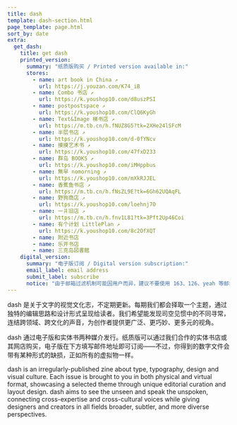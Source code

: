 ```yaml
---
title: dash
template: dash-section.html
page_template: page.html
sort_by: date
extra:
  get_dash:
    title: get dash
    printed_version:
      summary: "纸质版购买 / Printed version available in:"
      stores:
        - name: art book in China ↗
          url: https://j.youzan.com/K74_iB
        - name: Combo 书店 ↗
          url: https://k.youshop10.com/d8uszPSI
        - name: postpostspace ↗
          url: https://k.youshop10.com/ClQ6KyGh
        - name: Text&Image 梯书店 ↗
          url: https://m.tb.cn/h.fNUZ8G5?tk=2XHe24lSFcM
        - name: 半层书店 ↗
          url: https://k.youshop10.com/d-0fYNcv
        - name: 摸摸艺术书 ↗
          url: https://k.youshop10.com/47fxD233
        - name: 群岛 BOOKS ↗
          url: https://k.youshop10.com/iMHppbus
        - name: 無早 nomorning ↗
          url: https://k.youshop10.com/mXkRJJEL
        - name: 香蕉鱼书店 ↗
          url: https://m.tb.cn/h.fNsZL9E?tk=6Gh62UQAqFL
        - name: 野狗商店 ↗
          url: https://k.youshop10.com/loehnj7O
        - name: 一爿旧店 ↗
          url: https://m.tb.cn/h.fnv1L81?tk=3Pft2Up46Coi
        - name: 有个计划 LittlePlan ↗
          url: https://k.youshop10.com/8c2OfXQT
        - name: 附近书店
        - name: 乐开书店
        - name: 三克岛図書館
    digital_version:
      summary: "电子版订阅 / Digital version subscription:"
      email_label: email address
      submit_label: subscribe
      notice: "由于邮箱过滤机制可能因用户而异，建议不要使用 163、126、yeah 等邮箱。如果您没有收到邮件，请留意垃圾邮件（spam）文件夹或垃圾箱。如果仍然没有收到，可联络 [dash@<wbr>atelier-<wbr>anchor.<wbr>com](mailto:dash@atelier-anchor.com) 解决。"
---
```


dash 是关于文字的视觉文化志，不定期更新。每期我们都会择取一个主题，通过独特的编辑思路和设计形式呈现给读者。我们希望能发现司空见惯中的不同寻常，连结跨领域、跨文化的声音，为创作者提供更广泛、更巧妙、更多元的视角。

dash 通过电子版和实体书两种媒介发行。纸质版可以通过我们合作的实体书店或其网店购买，电子版在下方填写邮件地址即可订阅——不过，你得到的数字文件会带有某种形式的缺损，正如所有的虚拟物一样。

dash is an irregularly-published zine about type, typography, design and visual culture. Each issue is brought to you in both physical and virtual format, showcasing a selected theme through unique editorial curation and layout design. dash aims to see the unseen and speak the unspoken, connecting cross-expertise and cross-cultural voices while giving designers and creators in all fields broader, subtler, and more diverse perspectives.

